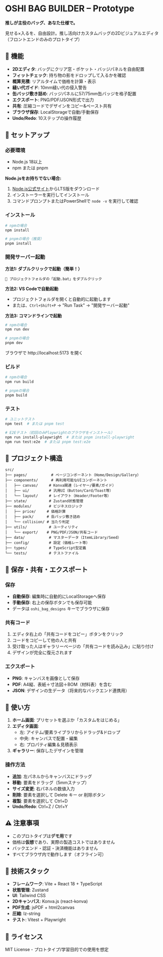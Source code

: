 # OSHI BAG BUILDER – Prototype

**推しが主役のバッグ、あなた仕様で。**

見せる×入るを、自由設計。推し活向けカスタムバッグの2Dビジュアルエディタ（フロントエンドのみのプロトタイプ）

## 🎯 機能

- **2Dエディタ**: バッグにクリア窓・ポケット・バッジパネルを自由配置
- **フィットチェック**: 持ち物の影をドロップして入るかを確認
- **概算見積**: リアルタイムで価格を計算・表示
- **縫い代ガイド**: 10mm縫い代の侵入警告
- **缶バッジ敷き詰め**: バッジパネルに57/75mm缶バッジを格子配置
- **エクスポート**: PNG/PDF/JSON形式で出力
- **共有**: 圧縮コードでデザインをコピー&ペースト共有
- **ブラウザ保存**: LocalStorageで自動/手動保存
- **Undo/Redo**: 10ステップの操作履歴

## 🚀 セットアップ

### 必要環境
- Node.js 18以上
- npm または pnpm

**Node.jsをお持ちでない場合:**
1. [Node.js公式サイト](https://nodejs.org/)からLTS版をダウンロード
2. インストーラーを実行してインストール
3. コマンドプロンプトまたはPowerShellで `node -v` を実行して確認

### インストール

```bash
# npmの場合
npm install

# pnpmの場合（推奨）
pnpm install
```

### 開発サーバー起動

**方法1: ダブルクリックで起動（簡単！）**
```
📁 プロジェクトフォルダの「起動.bat」をダブルクリック
```

**方法2: VS Codeで自動起動**
- プロジェクトフォルダを開くと自動的に起動します
- または、`Ctrl+Shift+P` → "Run Task" → "開発サーバー起動"

**方法3: コマンドラインで起動**
```bash
# npmの場合
npm run dev

# pnpmの場合
pnpm dev
```

ブラウザで http://localhost:5173 を開く

### ビルド

```bash
# npmの場合
npm run build

# pnpmの場合
pnpm build
```

### テスト

```bash
# ユニットテスト
npm test  # または pnpm test

# E2Eテスト（初回のみPlaywrightのブラウザをインストール）
npm run install-playwright  # または pnpm install-playwright
npm run test:e2e  # または pnpm test:e2e
```

## 📁 プロジェクト構造

```
src/
├── pages/           # ページコンポーネント（Home/Design/Gallery）
├── components/      # 再利用可能なUIコンポーネント
│   ├── canvas/     # Konva関連（レイヤー/要素/ガイド）
│   ├── ui/         # 汎用UI（Button/Card/Toast等）
│   └── layout/     # レイアウト（Header/Footer等）
├── state/          # Zustand状態管理
├── modules/        # ビジネスロジック
│   ├── price/     # 価格計算
│   ├── pack/      # 缶バッジ敷き詰め
│   └── collision/ # 当たり判定
├── utils/          # ユーティリティ
│   └── export/    # PNG/PDF/JSON/共有コード
├── data/           # マスターデータ（ItemLibrary/Seed）
├── config/         # 設定（価格レート等）
├── types/          # TypeScript型定義
└── tests/          # テストファイル
```

## 💾 保存・共有・エクスポート

### 保存
- **自動保存**: 編集時に自動的にLocalStorageへ保存
- **手動保存**: 右上の保存ボタンでも保存可能
- データは `oshi_bag_designs` キーでブラウザに保存

### 共有コード
1. エディタ右上の「共有コードをコピー」ボタンをクリック
2. コードをコピーして他の人と共有
3. 受け取った人はギャラリーページの「共有コードを読み込み」に貼り付け
4. デザインが完全に復元されます

### エクスポート
- **PNG**: キャンバスを画像として保存
- **PDF**: A4縦、表紙＋寸法図＋BOM（材料表）を含む
- **JSON**: デザインの生データ（将来的なバックエンド連携用）

## 🎨 使い方

1. **ホーム画面**: プリセットを選ぶか「カスタムをはじめる」
2. **エディタ画面**:
   - 左: アイテム/要素ライブラリからドラッグ&ドロップ
   - 中央: キャンバスで配置・編集
   - 右: プロパティ編集＆見積表示
3. **ギャラリー**: 保存したデザインを管理

### 操作方法
- **追加**: 左パネルからキャンバスにドラッグ
- **移動**: 要素をドラッグ（5mmスナップ）
- **サイズ変更**: 右パネルの数値入力
- **削除**: 要素を選択して Delete キー or 削除ボタン
- **複製**: 要素を選択して Ctrl+D
- **Undo/Redo**: Ctrl+Z / Ctrl+Y

## ⚠️ 注意事項

- このプロトタイプは**デモ用**です
- 価格は**仮想**であり、実際の製造コストではありません
- バックエンド・認証・決済機能はありません
- すべてブラウザ内で動作します（オフライン可）

## 🧪 技術スタック

- **フレームワーク**: Vite + React 18 + TypeScript
- **状態管理**: Zustand
- **UI**: Tailwind CSS
- **2Dキャンバス**: Konva.js (react-konva)
- **PDF生成**: jsPDF + html2canvas
- **圧縮**: lz-string
- **テスト**: Vitest + Playwright

## 📄 ライセンス

MIT License - プロトタイプ/学習目的での使用を想定
